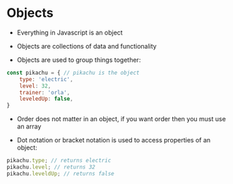 # Objects

* Everything in Javascript is an object

* Objects are collections of data and functionality

* Objects are used to group things together:
```Javascript
const pikachu = { // pikachu is the object
    type: 'electric',
    level: 32,
    trainer: 'orla',
    leveledUp: false,
}
```
* Order does not matter in an object, if you want order then you must use an array

* Dot notation or bracket notation is used to access properties of an object:
```Javascript
pikachu.type; // returns electric
pikachu.level; // returns 32
pikachu.leveldUp; // returns false


```